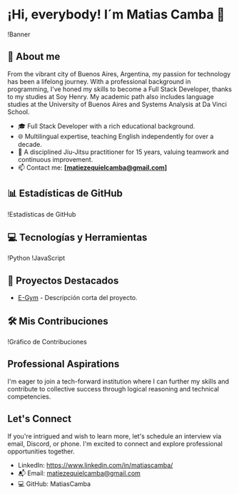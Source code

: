 # ¡Hi, everybody! I´m Matias Camba 🌟

<!-- Introduce una imagen de banner personalizada aquí -->
!Banner

## 👤 About me
From the vibrant city of Buenos Aires, Argentina, my passion for technology has been a lifelong journey. With a professional background in programming, I've honed my skills to become a Full Stack Developer, thanks to my studies at Soy Henry. My academic path also includes language studies at the University of Buenos Aires and Systems Analysis at Da Vinci School.

- 🎓 Full Stack Developer with a rich educational background.
- 🌐 Multilingual expertise, teaching English independently for over a decade.
- 🥋 A disciplined Jiu-Jitsu practitioner for 15 years, valuing teamwork and continuous improvement.
- 📫 Contact me: **[matiezequielcamba@gmail.com]**

## 📊 Estadísticas de GitHub
!Estadísticas de GitHub

## 💻 Tecnologías y Herramientas
<!-- Personaliza tus insignias aquí: https://shields.io/ -->
!Python
!JavaScript
<!-- Añade más tecnologías que conoces -->

## 🌟 Proyectos Destacados
<!-- Asegúrate de actualizar los enlaces con tus repositorios -->
- [E-Gym](https://docs.github.com/es/account-and-profile/setting-up-and-managing-your-github-profile) - Descripción corta del proyecto.

## 🛠️ Mis Contribuciones
<!-- Muestra tus contribuciones con un gráfico -->
!Gráfico de Contribuciones

## Professional Aspirations
I'm eager to join a tech-forward institution where I can further my skills and contribute to collective success through logical reasoning and technical competencies.

## Let's Connect
If you're intrigued and wish to learn more, let's schedule an interview via email, Discord, or phone. I'm excited to connect and explore professional opportunities together.

- LinkedIn: https://www.linkedin.com/in/matiascamba/
- 📬 Email: matiezequielcamba@gmail.com
- 💻 GitHub: MatiasCamba


<!-- No olvides actualizar 'tu-usuario' con tu nombre de usuario real de GitHub -->

